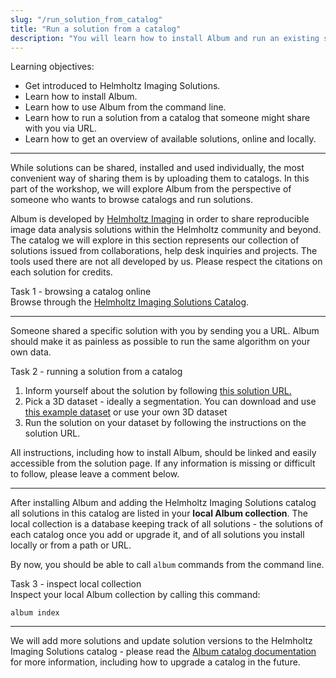 ```yaml
---
slug: "/run_solution_from_catalog"
title: "Run a solution from a catalog"
description: "You will learn how to install Album and run an existing solution from a catalog."
---
```


<div class="learning-objectives">
Learning objectives:
<ul>
<li>Get introduced to Helmholtz Imaging Solutions.</li>
<li>Learn how to install Album.</li>
<li>Learn how to use Album from the command line.</li>
<li>Learn how to run a solution from a catalog that someone might share with you via URL.</li>
<li>Learn how to get an overview of available solutions, online and locally.</li>
</ul>
</div>

---

While solutions can be shared, installed and used individually, the most convenient way of sharing them is by uploading them to catalogs. 
In this part of the workshop, we will explore Album from the perspective of someone who wants to browse catalogs and run solutions.

Album is developed by [Helmholtz Imaging](https://helmholtz-imaging.de) in order to share reproducible image data analysis solutions within the Helmholtz community and beyond.
The catalog we will explore in this section represents our collection of solutions issued from collaborations, help desk inquiries and projects. 
The tools used there are not all developed by us. Please respect the citations on each solution for credits. 


<div class="task">
<div class="task-title">Task 1 - browsing a catalog online</div>
Browse through the <a href="https://album-app.gitlab.io/catalogs/helmholtz-imaging/catalog" target="_blank">Helmholtz Imaging Solutions Catalog</a>.
</div>

---

Someone shared a specific solution with you by sending you a URL. Album should make it as painless as possible to run the same algorithm on your own data.

<div class="task">
<div class="task-title">Task 2 - running a solution from a catalog</div>
<ol>
<li>Inform yourself about the solution by following <a href="https://album-app.gitlab.io/catalogs/helmholtz-imaging/de.mdc-berlin/pixel-to-mesh/0.1.0-SNAPSHOT" target="_blank">this solution URL.</a></li>
<li>Pick a 3D dataset - ideally a segmentation. You can download and use <a href="https://gitlab.com/album-app/album-workshop/-/raw/main/static/example_input.tif">this example dataset</a> or use your own 3D dataset</li>
<li>Run the solution on your dataset by following the instructions on the solution URL.</li>
</ol>
</div>

All instructions, including how to install Album, should be linked and easily accessible from the solution page. If any information is missing or difficult to follow, please leave a comment below.

---

After installing Album and adding the Helmholtz Imaging Solutions catalog all solutions in this catalog are listed in your **local Album collection**. 
The local collection is a database keeping track of all solutions - the solutions of each catalog once you add or upgrade it, and of all solutions you install locally or from a path or URL.

By now, you should be able to call `album` commands from the command line. 

<div class="task">
<div class="task-title">Task 3 - inspect local collection</div>
Inspect your local Album collection by calling this command:
<pre><code>album index
</code></pre>
</div>

---

We will add more solutions and update solution versions to the Helmholtz Imaging Solutions catalog - please read the [Album catalog documentation](https://docs.album.solutions/en/latest/usage-instructions.html#how-to-use-catalogs) for more information, including how to upgrade a catalog in the future.
